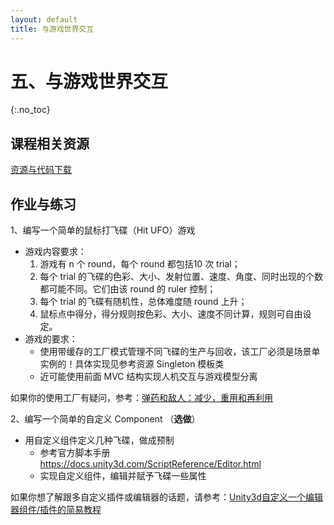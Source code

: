 ```yaml
---
layout: default
title: 与游戏世界交互
---
```


# 五、与游戏世界交互
{:.no_toc}

## 课程相关资源

[资源与代码下载](https://github.com/pmlpml/unity3d-learning/tree/ex-interaction)

## 作业与练习

1、编写一个简单的鼠标打飞碟（Hit UFO）游戏

* 游戏内容要求：
    1. 游戏有 n 个 round，每个 round 都包括10 次 trial；
    2. 每个 trial 的飞碟的色彩、大小、发射位置、速度、角度、同时出现的个数都可能不同。它们由该 round 的 ruler 控制；
    3. 每个 trial 的飞碟有随机性，总体难度随 round 上升；
    4. 鼠标点中得分，得分规则按色彩、大小、速度不同计算，规则可自由设定。
* 游戏的要求：
    - 使用带缓存的工厂模式管理不同飞碟的生产与回收，该工厂必须是场景单实例的！具体实现见参考资源 Singleton 模板类
    - 近可能使用前面 MVC 结构实现人机交互与游戏模型分离

如果你的使用工厂有疑问，参考：[弹药和敌人：减少，重用和再利用](http://www.manew.com/thread-48481-1-1.html)

2、编写一个简单的自定义 Component （**选做**）

* 用自定义组件定义几种飞碟，做成预制
    - 参考官方脚本手册 https://docs.unity3d.com/ScriptReference/Editor.html
    - 实现自定义组件，编辑并赋予飞碟一些属性

如果你想了解跟多自定义插件或编辑器的话题，请参考：[Unity3d自定义一个编辑器组件/插件的简易教程](http://gad.qq.com/article/detail/22497)

